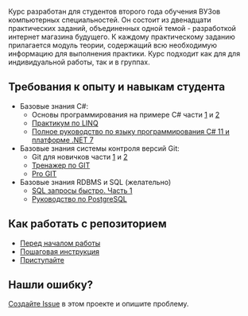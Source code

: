 Курс разработан для студентов второго года обучения ВУЗов компьютерных специальностей. Он состоит из двенадцати практических заданий, объединенных одной темой - разработкой интернет магазина будущего. К каждому практическому заданию прилагается модуль теории, содержащий всю необходимую информацию для выполнения практики. Курс подходит как для для индивидуальной работы, так и в группах.

## Требования к опыту и навыкам студента

- Базовые знания C#:
    - Основы программирования на примере C# части [1](https://ulearn.me/Course/BasicProgramming/Kratkaya_spravka_pered_nachalom_69a2e121-e58f-4cd0-8221-7affb7dc796e) и [2](https://ulearn.me/Course/BasicProgramming2/Steki_i_ocheredi_48016626-87ae-411d-ae97-f7a49e465dbc)
    - [Практикум по LINQ](https://ulearn.me/Course/Linq/Vvedenie_3446fab2-15df-4045-ab40-abc1f3dc87c8)
    - [Полное руководство по языку программирования С# 11 и платформе .NET 7](https://metanit.com/sharp/tutorial/)
- Базовые знания системы контроля версий Git:
    - Git для новичков части [1](https://habr.com/ru/post/541258/) и [2](https://habr.com/ru/post/542616/)
    - [Тренажер по GIT](https://learngitbranching.js.org/)
    - [Pro GIT](https://git-scm.com/book/ru/v2)
- Базовые знания RDBMS и SQL (желательно)
    - [SQL запросы быстро. Часть 1](https://habr.com/ru/post/480838/)
    - [Руководство по PostgreSQL](https://metanit.com/sql/postgresql/)

## Как работать с репозиторием
- [Перед началом работы](Как-работать-с-репозиторием/Перед-началом-работы)
- [Пошаговая инструкция](Как-работать-с-репозиторием/Пошаговая-инструкция)
- [Приступайте](https://git.hightech.group/ht/kai/education/-/tree/main)

## Нашли ошибку?
[Создайте Issue](./issues) в этом проекте и опишите проблему.